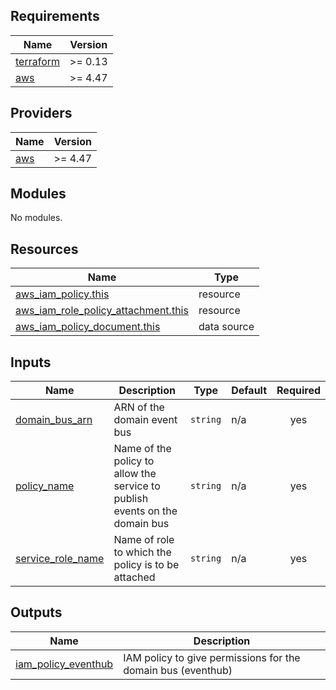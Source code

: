 <!-- BEGIN_TF_DOCS -->
## Requirements

| Name | Version |
|------|---------|
| <a name="requirement_terraform"></a> [terraform](#requirement\_terraform) | >= 0.13 |
| <a name="requirement_aws"></a> [aws](#requirement\_aws) | >= 4.47 |

## Providers

| Name | Version |
|------|---------|
| <a name="provider_aws"></a> [aws](#provider\_aws) | >= 4.47 |

## Modules

No modules.

## Resources

| Name | Type |
|------|------|
| [aws_iam_policy.this](https://registry.terraform.io/providers/hashicorp/aws/latest/docs/resources/iam_policy) | resource |
| [aws_iam_role_policy_attachment.this](https://registry.terraform.io/providers/hashicorp/aws/latest/docs/resources/iam_role_policy_attachment) | resource |
| [aws_iam_policy_document.this](https://registry.terraform.io/providers/hashicorp/aws/latest/docs/data-sources/iam_policy_document) | data source |

## Inputs

| Name | Description | Type | Default | Required |
|------|-------------|------|---------|:--------:|
| <a name="input_domain_bus_arn"></a> [domain\_bus\_arn](#input\_domain\_bus\_arn) | ARN of the domain event bus | `string` | n/a | yes |
| <a name="input_policy_name"></a> [policy\_name](#input\_policy\_name) | Name of the policy to allow the service to publish events on the domain bus | `string` | n/a | yes |
| <a name="input_service_role_name"></a> [service\_role\_name](#input\_service\_role\_name) | Name of role to which the policy is to be attached | `string` | n/a | yes |

## Outputs

| Name | Description |
|------|-------------|
| <a name="output_iam_policy_eventhub"></a> [iam\_policy\_eventhub](#output\_iam\_policy\_eventhub) | IAM policy to give permissions for the domain bus (eventhub) |
<!-- END_TF_DOCS -->
